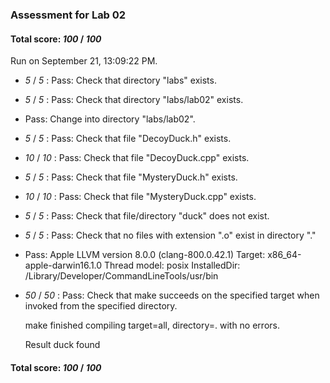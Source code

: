 ### Assessment for Lab 02

#### Total score: _100_ / _100_

Run on September 21, 13:09:22 PM.

+  _5_ / _5_ : Pass: Check that directory "labs" exists.

+  _5_ / _5_ : Pass: Check that directory "labs/lab02" exists.

+ Pass: Change into directory "labs/lab02".

+  _5_ / _5_ : Pass: Check that file "DecoyDuck.h" exists.

+  _10_ / _10_ : Pass: Check that file "DecoyDuck.cpp" exists.

+  _5_ / _5_ : Pass: Check that file "MysteryDuck.h" exists.

+  _10_ / _10_ : Pass: Check that file "MysteryDuck.cpp" exists.

+  _5_ / _5_ : Pass: Check that file/directory "duck" does not exist.

+  _5_ / _5_ : Pass: Check that no files with extension ".o" exist in directory "."

+ Pass: Apple LLVM version 8.0.0 (clang-800.0.42.1)
Target: x86_64-apple-darwin16.1.0
Thread model: posix
InstalledDir: /Library/Developer/CommandLineTools/usr/bin


+  _50_ / _50_ : Pass: Check that make succeeds on the specified target when invoked from the specified directory.

    make finished compiling target=all, directory=. with no errors.



    Result duck found

#### Total score: _100_ / _100_

